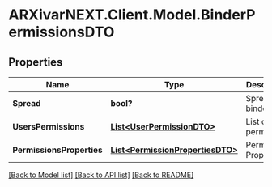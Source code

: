 # ARXivarNEXT.Client.Model.BinderPermissionsDTO
## Properties

Name | Type | Description | Notes
------------ | ------------- | ------------- | -------------
**Spread** | **bool?** | Spread to binders | [optional] 
**UsersPermissions** | [**List&lt;UserPermissionDTO&gt;**](UserPermissionDTO.md) | List of user permissions | [optional] 
**PermissionsProperties** | [**List&lt;PermissionPropertiesDTO&gt;**](PermissionPropertiesDTO.md) | Permission Properties | [optional] 

[[Back to Model list]](../README.md#documentation-for-models) [[Back to API list]](../README.md#documentation-for-api-endpoints) [[Back to README]](../README.md)


